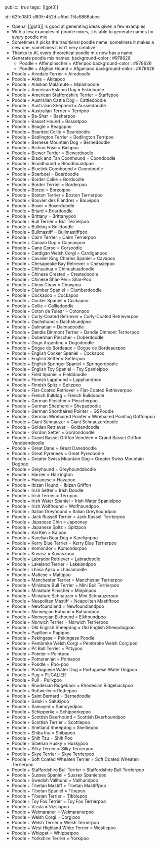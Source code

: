 public:: true
tags:: [[gpt3]]

id:: 62fc08f0-d805-452d-a5bd-15fa9866abee

- Openai [[gpt3]] is good at generating ideas given a few examples.
- With a few examples of poodle mixes, it is able to generate names for every poodle mix
- Sometimes it picks the traditional poodle name, sometimes it makes a new one, sometimes it isn't very creative
- Thanks to AI, every theoretical poodle mix now has a name.
- Generate poodle mix names:
  background-color:: #978626
	- Poodle + Affenpinscher = Affenpoo
	  background-color:: #978626
	- Poodle + Afghan Hound = Afganipoo
	  background-color:: #978626
- Poodle + Airedale Terrier = Airedoodle
- Poodle + Akita = Akitapoo
- Poodle + Alaskan Malamute = Malamoodle
- Poodle + American Eskimo Dog = Eskidoodle
- Poodle + American Staffordshire Terrier = Staffypoo
- Poodle + Australian Cattle Dog = Cattledoodle
- Poodle + Australian Shepherd = Aussiedoodle
- Poodle + Australian Terrier = Terripoo
- Poodle + Ba-Shar = Basharpoo
- Poodle + Basset Hound = Bassetpoo
- Poodle + Beagle = Beagapoo
- Poodle + Bearded Collie = Beardoodle
- Poodle + Bedlington Terrier = Bedlington Terripoo
- Poodle + Bernese Mountain Dog = Bernedoodle
- Poodle + Bichon Frise = Bichpoo
- Poodle + Biewer Terrier = Biewerdoodle
- Poodle + Black and Tan Coonhound = Coondoodle
- Poodle + Bloodhound = Bloodhoundpoo
- Poodle + Bluetick Coonhound = Coondoodle
- Poodle + Boerboel = Boerdoodle
- Poodle + Border Collie = Bordoodle
- Poodle + Border Terrier = Borderpoo
- Poodle + Borzoi = Borzoipoo
- Poodle + Boston Terrier = Boston Terrierpoo
- Poodle + Bouvier des Flandres = Bouvipoo
- Poodle + Boxer = Boxerdoodle
- Poodle + Briard = Briardoodle
- Poodle + Brittany = Brittanypoo
- Poodle + Bull Terrier = Bull Terrierpoo
- Poodle + Bulldog = Bulldoodle
- Poodle + Bullmastiff = Bullmastiffpoo
- Poodle + Cairn Terrier = Cairn Terrierpoo
- Poodle + Canaan Dog = Caananpoo
- Poodle + Cane Corso = Corsoodle
- Poodle + Cardigan Welsh Corgi = Cardiganpoo
- Poodle + Cavalier King Charles Spaniel = Cavapoo
- Poodle + Chesapeake Bay Retriever = Chessiepoo
- Poodle + Chihuahua = Chihuahuadoodle
- Poodle + Chinese Crested = Crestedoodle
- Poodle + Chinese Shar-Pei = Shar-Poo
- Poodle + Chow Chow = Chowpoo
- Poodle + Clumber Spaniel = Clumberdoodle
- Poodle + Cockapoo = Cockapoo
- Poodle + Cocker Spaniel = Cockapoo
- Poodle + Collie = Colliedoodle
- Poodle + Coton de Tulear = Cotonpoo
- Poodle + Curly-Coated Retriever = Curly-Coated Retrieverpoo
- Poodle + Dachshund = Dachshundpoo
- Poodle + Dalmatian = Dalmadoodle
- Poodle + Dandie Dinmont Terrier = Dandie Dinmont Terrierpoo
- Poodle + Doberman Pinscher = Doberdoodle
- Poodle + Dogo Argentino = Dogodoodle
- Poodle + Dogue de Bordeaux = Dogue de Bordeauxpoo
- Poodle + English Cocker Spaniel = Cockapoo
- Poodle + English Setter = Setterpoo
- Poodle + English Springer Spaniel = Springerdoodle
- Poodle + English Toy Spaniel = Toy Spanielpoo
- Poodle + Field Spaniel = Fielddoodle
- Poodle + Finnish Lapphund = Lapphundpoo
- Poodle + Finnish Spitz = Spitzpoo
- Poodle + Flat-Coated Retriever = Flat-Coated Retrieverpoo
- Poodle + French Bulldog = French Bulldoodle
- Poodle + German Pinscher = Pinscherpoo
- Poodle + German Shepherd = Shepadoodle
- Poodle + German Shorthaired Pointer = GSPoodle
- Poodle + German Wirehaired Pointer = Wirehaired Pointing Griffonpoo
- Poodle + Giant Schnauzer = Giant Schnauzerdoodle
- Poodle + Golden Retriever = Goldendoodle
- Poodle + Gordon Setter = Gordondoodle
- Poodle + Grand Basset Griffon Vendéen = Grand Basset Griffon Vendéendoodle
- Poodle + Great Dane = Great Danedoodle
- Poodle + Great Pyrenees = Great Pyredoodle
- Poodle + Greater Swiss Mountain Dog = Greater Swiss Mountain Dogpoo
- Poodle + Greyhound = Greyhounddoodle
- Poodle + Harrier = Harrington
- Poodle + Havanese = Havapoo
- Poodle + Ibizan Hound = Ibizan Griffon
- Poodle + Irish Setter = Irish Doodle
- Poodle + Irish Terrier = Terripoo
- Poodle + Irish Water Spaniel = Irish Water Spanielpoo
- Poodle + Irish Wolfhound = Wolfhoundpoo
- Poodle + Italian Greyhound = Italian Greyhoundpoo
- Poodle + Jack Russell Terrier = Jack Russell Terrierpoo
- Poodle + Japanese Chin = Japooney
- Poodle + Japanese Spitz = Spitzpoo
- Poodle + Kai Ken = Kaipoo
- Poodle + Karelian Bear Dog = Karelianpoo
- Poodle + Kerry Blue Terrier = Kerry Blue Terrierpoo
- Poodle + Komondor = Komondorpoo
- Poodle + Kuvasz = Kuvaszpoo
- Poodle + Labrador Retriever = Labradoodle
- Poodle + Lakeland Terrier = Lakelandpoo
- Poodle + Lhasa Apso = Lhasadoodle
- Poodle + Maltese = Maltipoo
- Poodle + Manchester Terrier = Manchester Terrierpoo
- Poodle + Miniature Bull Terrier = Mini Bull Terrierpoo
- Poodle + Miniature Pinscher = Minpinpoo
- Poodle + Miniature Schnauzer = Mini Schnauzerpoo
- Poodle + Neapolitan Mastiff = Neapolitan Mastiffpoo
- Poodle + Newfoundland = Newfoundlandpoo
- Poodle + Norwegian Buhund = Buhundpoo
- Poodle + Norwegian Elkhound = Elkhoundpoo
- Poodle + Norwich Terrier = Norwich Terrierpoo
- Poodle + Old English Sheepdog = Old English Sheepdogpoo
- Poodle + Papillon = Papipoo
- Poodle + Pekingese = Pekingese Poodle
- Poodle + Pembroke Welsh Corgi = Pembroke Welsh Corgipoo
- Poodle + Pit Bull Terrier = Pittypoo
- Poodle + Pointer = Pointpoo
- Poodle + Pomeranian = Pomapoo
- Poodle + Poodle = Poo-poo
- Poodle + Portuguese Water Dog = Portuguese Water Dogpoo
- Poodle + Pug = PUGALIER
- Poodle + Puli = Pulikpoo
- Poodle + Rhodesian Ridgeback = Rhodesian Ridgebackpoo
- Poodle + Rottweiler = Rottiepoo
- Poodle + Saint Bernard = Bernedoodle
- Poodle + Saluki = Salukipoo
- Poodle + Samoyed = Samoyedpoo
- Poodle + Schipperke = Schipperkepoo
- Poodle + Scottish Deerhound = Scottish Deerhoundpoo
- Poodle + Scottish Terrier = Scottiepoo
- Poodle + Shetland Sheepdog = Sheltiepoo
- Poodle + Shiba Inu = Shibapoo
- Poodle + Shih Tzu = Shih Poo
- Poodle + Siberian Husky = Huskypoo
- Poodle + Silky Terrier = Silky Terrierpoo
- Poodle + Skye Terrier = Skye Terrierpoo
- Poodle + Soft Coated Wheaten Terrier = Soft Coated Wheaten Terrierpoo
- Poodle + Staffordshire Bull Terrier = Staffordshire Bull Terrierpoo
- Poodle + Sussex Spaniel = Sussex Spanielpoo
- Poodle + Swedish Vallhund = Vallhundpoo
- Poodle + Tibetan Mastiff = Tibetan Mastiffpoo
- Poodle + Tibetan Spaniel = Tibepoo
- Poodle + Tibetan Terrier = Tibbiepoo
- Poodle + Toy Fox Terrier = Toy Fox Terrierpoo
- Poodle + Vizsla = Vizslapoo
- Poodle + Weimaraner = Weimaranerpoo
- Poodle + Welsh Corgi = Corgipoo
- Poodle + Welsh Terrier = Welsh Terrierpoo
- Poodle + West Highland White Terrier = Westiepoo
- Poodle + Whippet = Whippetpoo
- Poodle + Yorkshire Terrier = Yorkipoo